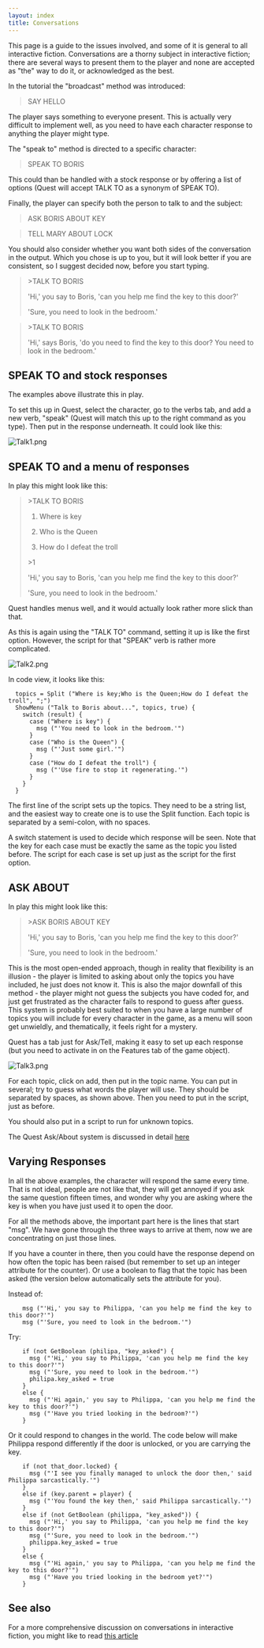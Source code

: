```yaml
---
layout: index
title: Conversations
---
```


This page is a guide to the issues involved, and some of it is general to all interactive fiction. Conversations are a thorny subject in interactive fiction; there are several ways to present them to the player and none are accepted as "the" way to do it, or acknowledged as the best.

In the tutorial the "broadcast" method was introduced:

> SAY HELLO

The player says something to everyone present. This is actually very difficult to implement well, as you need to have each character response to anything the player might type.

The "speak to" method is directed to a specific character:

> SPEAK TO BORIS

This could than be handled with a stock response or by offering a list of options (Quest will accept TALK TO as a synonym of SPEAK TO).

Finally, the player can specify both the person to talk to and the subject:

> ASK BORIS ABOUT KEY

> TELL MARY ABOUT LOCK

You should also consider whether you want both sides of the conversation in the output. Which you chose is up to you, but it will look better if you are consistent, so I suggest decided now, before you start typing.

> \>TALK TO BORIS
>
> 'Hi,' you say to Boris, 'can you help me find the key to this door?'
>
> 'Sure, you need to look in the bedroom.'

> \>TALK TO BORIS
>
> 'Hi,' says Boris, 'do you need to find the key to this door? You need to look in the bedroom.'


SPEAK TO and stock responses
----------------------------

The examples above illustrate this in play.

To set this up in Quest, select the character, go to the verbs tab, and add a new verb, "speak" (Quest will match this up to the right command as you type). Then put in the response underneath. It could look like this:

![](Talk1.png "Talk1.png")


SPEAK TO and a menu of responses
--------------------------------

In play this might look like this:

> \>TALK TO BORIS
>
> 1. Where is key
>
> 2. Who is the Queen
>
> 3. How do I defeat the troll
>
> \>1
>
> 'Hi,' you say to Boris, 'can you help me find the key to this door?'
>
> 'Sure, you need to look in the bedroom.'

Quest handles menus well, and it would actually look rather more slick than that.

As this is again using the "TALK TO" command, setting it up is like the first option. However, the script for that "SPEAK" verb is rather more complicated.

![](Talk2.png "Talk2.png")

In code view, it looks like this:

      topics = Split ("Where is key;Who is the Queen;How do I defeat the troll", ";")
      ShowMenu ("Talk to Boris about...", topics, true) {
        switch (result) {
          case ("Where is key") {
            msg ("'You need to look in the bedroom.'")
          }
          case ("Who is the Queen") {
            msg ("'Just some girl.'")
          }
          case ("How do I defeat the troll") {
            msg ("'Use fire to stop it regenerating.'")
          }
        }
      }

The first line of the script sets up the topics. They need to be a string list, and the easiest way to create one is to use the Split function. Each topic is separated by a semi-colon, with no spaces.

A switch statement is used to decide which response will be seen. Note that the key for each case must be exactly the same as the topic you listed before. The script for each case is set up just as the script for the first option.


ASK ABOUT
---------

In play this might look like this:

> \>ASK BORIS ABOUT KEY
>
> 'Hi,' you say to Boris, 'can you help me find the key to this door?'
>
> 'Sure, you need to look in the bedroom.'

This is the most open-ended approach, though in reality that flexibility is an illusion - the player is limited to asking about only the topics you have included, he just does not know it. This is also the major downfall of this method - the player might not guess the subjects you have coded for, and just get frustrated as the character fails to respond to guess after guess. This system is probably best suited to when you have a large number of topics you will include for every character in the game, as a menu will soon get unwieldly, and thematically, it feels right for a mystery.

Quest has a tab just for Ask/Tell, making it easy to set up each response (but you need to activate in on the Features tab of the game object).

![](Talk3.png "Talk3.png")

For each topic, click on add, then put in the topic name. You can put in several; try to guess what words the player will use. They should be separated by spaces, as shown above. Then you need to put in the script, just as before.

You should also put in a script to run for unknown topics.

The Quest Ask/About system is discussed in detail [here](ask_about.html)


Varying Responses
-----------------

In all the above examples, the character will respond the same every time. That is not ideal, people are not like that, they will get annoyed if you ask the same question fifteen times, and wonder why you are asking where the key is when you have just used it to open the door.

For all the methods above, the important part here is the lines that start "msg". We have gone through the three ways to arrive at them, now we are concentrating on just those lines.

If you have a counter in there, then you could have the response depend on how often the topic has been raised (but remember to set up an integer attribute for the counter). Or use a boolean to flag that the topic has been asked (the version below automatically sets the attribute for you).

Instead of:

        msg ("'Hi,' you say to Philippa, 'can you help me find the key to this door?'")
        msg ("'Sure, you need to look in the bedroom.'")

Try:

        if (not GetBoolean (philipa, "key_asked") {
          msg ("'Hi,' you say to Philippa, 'can you help me find the key to this door?'")
          msg ("'Sure, you need to look in the bedroom.'")
          philipa.key_asked = true
        }
        else {
          msg ("'Hi again,' you say to Philippa, 'can you help me find the key to this door?'")
          msg ("'Have you tried looking in the bedroom?'")
        }

Or it could respond to changes in the world. The code below will make Philippa respond differently if the door is unlocked, or you are carrying the key.

        if (not that_door.locked) {
          msg ("'I see you finally managed to unlock the door then,' said Philippa sarcastically.'")
        }
        else if (key.parent = player) {
          msg ("'You found the key then,' said Philippa sarcastically.'")
        }
        else if (not GetBoolean (philippa, "key_asked")) {
          msg ("'Hi,' you say to Philippa, 'can you help me find the key to this door?'")
          msg ("'Sure, you need to look in the bedroom.'")
          philippa.key_asked = true
        }
        else {
          msg ("'Hi again,' you say to Philippa, 'can you help me find the key to this door?'")
          msg ("'Have you tried looking in the bedroom yet?'")
        }


See also
--------

For a more comprehensive discussion on conversations in interactive fiction, you might like to read [this article](http://emshort.wordpress.com/how-to-play/writing-if/my-articles/conversation/)
